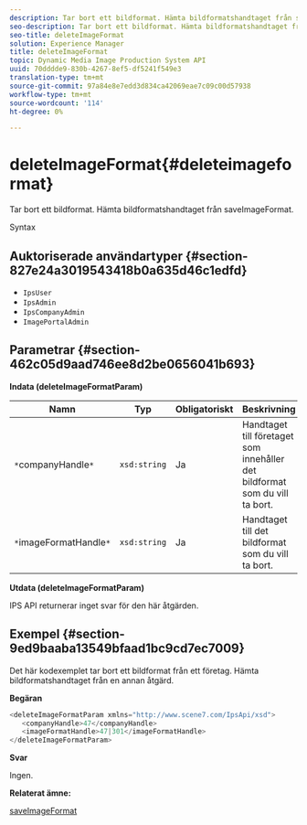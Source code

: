 ```yaml
---
description: Tar bort ett bildformat. Hämta bildformatshandtaget från saveImageFormat.
seo-description: Tar bort ett bildformat. Hämta bildformatshandtaget från saveImageFormat.
seo-title: deleteImageFormat
solution: Experience Manager
title: deleteImageFormat
topic: Dynamic Media Image Production System API
uuid: 70dddde9-830b-4267-8ef5-df5241f549e3
translation-type: tm+mt
source-git-commit: 97a84e8e7edd3d834ca42069eae7c09c00d57938
workflow-type: tm+mt
source-wordcount: '114'
ht-degree: 0%

---
```



# deleteImageFormat{#deleteimageformat}

Tar bort ett bildformat. Hämta bildformatshandtaget från saveImageFormat.

Syntax

## Auktoriserade användartyper {#section-827e24a3019543418b0a635d46c1edfd}

* `IpsUser`
* `IpsAdmin`
* `IpsCompanyAdmin`
* `ImagePortalAdmin`

## Parametrar {#section-462c05d9aad746ee8d2be0656041b693}

**Indata (deleteImageFormatParam)**

| Namn | Typ | Obligatoriskt | Beskrivning |
|---|---|---|---|
| `*`companyHandle`*` | `xsd:string` | Ja | Handtaget till företaget som innehåller det bildformat som du vill ta bort. |
| `*`imageFormatHandle`*` | `xsd:string` | Ja | Handtaget till det bildformat som du vill ta bort. |

**Utdata (deleteImageFormatParam)**

IPS API returnerar inget svar för den här åtgärden.

## Exempel {#section-9ed9baaba13549bfaad1bc9cd7ec7009}

Det här kodexemplet tar bort ett bildformat från ett företag. Hämta bildformatshandtaget från en annan åtgärd.

**Begäran**

```java
<deleteImageFormatParam xmlns="http://www.scene7.com/IpsApi/xsd">
   <companyHandle>47</companyHandle>
   <imageFormatHandle>47|301</imageFormatHandle>
</deleteImageFormatParam>
```

**Svar**

Ingen.

**Relaterat ämne:**

[saveImageFormat](../../../operations/c-operations-intro/c-methods/r-save-image-format.md#reference-d15c27f533ef41e38b54a539a304bd1d)
